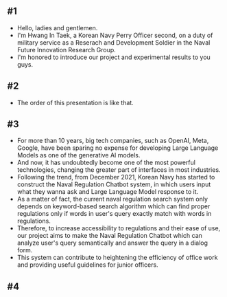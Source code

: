 ## #1
- Hello, ladies and gentlemen.
- I'm Hwang In Taek, a Korean Navy Perry Officer second, on a duty of military service as a Reserach and Development Soldier in the Naval Future Innovation Research Group.
- I'm honored to introduce our project and experimental results to you guys.

## #2
- The order of this presentation is like that.

## #3
- For more than 10 years, big tech companies, such as OpenAI, Meta, Google, have been sparing no expense for developing Large Language Models as one of the generative AI models.
- And now, it has undoubtedly become one of the most powerful technologies, changing the greater part of interfaces in most industries.
- Following the trend, from December 2021, Korean Navy has started to construct the Naval Regulation Chatbot system, in which users input what they wanna ask and Large Language Model response to it.
- As a matter of fact, the current naval regulation search system only depends on keyword-based search algorithm which can find proper regulations only if words in user's query exactly match with words in regulations.
- Therefore, to increase accessibility to regulations and their ease of use, our project aims to make the Naval Regulation Chatbot which can analyze user's query semantically and answer the query in a dialog form.
- This system can contribute to heightening the efficiency of office work and providing useful guidelines for junior officers.

## #4


